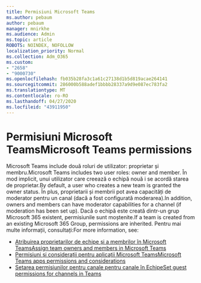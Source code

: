 ```yaml
---
title: Permisiuni Microsoft Teams
ms.author: pebaum
author: pebaum
manager: mnirkhe
ms.audience: Admin
ms.topic: article
ROBOTS: NOINDEX, NOFOLLOW
localization_priority: Normal
ms.collection: Adm_O365
ms.custom:
- "2658"
- "9000730"
ms.openlocfilehash: fb035b28fa3c1a61c27138d1b5d819acae264141
ms.sourcegitcommit: 286000b588adef1bbbb28337a9d9e087ec783fa2
ms.translationtype: MT
ms.contentlocale: ro-RO
ms.lasthandoff: 04/27/2020
ms.locfileid: "43911950"
---
```

# <a name="microsoft-teams-permissions"></a><span data-ttu-id="f7a91-102">Permisiuni Microsoft Teams</span><span class="sxs-lookup"><span data-stu-id="f7a91-102">Microsoft Teams permissions</span></span>

<span data-ttu-id="f7a91-103">Microsoft Teams include două roluri de utilizator: proprietar și membru.</span><span class="sxs-lookup"><span data-stu-id="f7a91-103">Microsoft Teams includes two user roles: owner and member.</span></span> <span data-ttu-id="f7a91-104">În mod implicit, unui utilizator care creează o echipă nouă i se acordă starea de proprietar.</span><span class="sxs-lookup"><span data-stu-id="f7a91-104">By default, a user who creates a new team is granted the owner status.</span></span> <span data-ttu-id="f7a91-105">În plus, proprietarii și membrii pot avea capacități de moderator pentru un canal (dacă a fost configurată moderarea).</span><span class="sxs-lookup"><span data-stu-id="f7a91-105">In addition, owners and members can have moderator capabilities for a channel (if moderation has been set up).</span></span> <span data-ttu-id="f7a91-106">Dacă o echipă este creată dintr-un grup Microsoft 365 existent, permisiunile sunt moștenite.</span><span class="sxs-lookup"><span data-stu-id="f7a91-106">If a team is created from an existing Microsoft 365 Group, permissions are inherited.</span></span> <span data-ttu-id="f7a91-107">Pentru mai multe informații, consultați:</span><span class="sxs-lookup"><span data-stu-id="f7a91-107">For more information, see:</span></span>

- [<span data-ttu-id="f7a91-108">Atribuirea proprietarilor de echipe și a membrilor în Microsoft Teams</span><span class="sxs-lookup"><span data-stu-id="f7a91-108">Assign team owners and members in Microsoft Teams</span></span>](https://docs.microsoft.com/microsoftteams/assign-roles-permissions)
- [<span data-ttu-id="f7a91-109">Permisiuni și considerații pentru aplicații Microsoft Teams</span><span class="sxs-lookup"><span data-stu-id="f7a91-109">Microsoft Teams apps permissions and considerations</span></span>](https://docs.microsoft.com/microsoftteams/app-permissions)
- [<span data-ttu-id="f7a91-110">Setarea permisiunilor pentru canale pentru canale în Echipe</span><span class="sxs-lookup"><span data-stu-id="f7a91-110">Set guest permissions for channels in Teams</span></span>](https://support.office.com/article/4756c468-2746-4bfd-a582-736d55fcc169)

